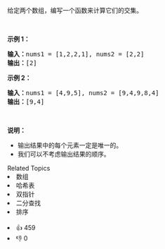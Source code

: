 <p>给定两个数组，编写一个函数来计算它们的交集。</p>

<p>&nbsp;</p>

<p><strong>示例 1：</strong></p>

<pre><strong>输入：</strong>nums1 = [1,2,2,1], nums2 = [2,2]
<strong>输出：</strong>[2]
</pre>

<p><strong>示例 2：</strong></p>

<pre><strong>输入：</strong>nums1 = [4,9,5], nums2 = [9,4,9,8,4]
<strong>输出：</strong>[9,4]</pre>

<p>&nbsp;</p>

<p><strong>说明：</strong></p>

<ul>
	<li>输出结果中的每个元素一定是唯一的。</li>
	<li>我们可以不考虑输出结果的顺序。</li>
</ul>
<div><div>Related Topics</div><div><li>数组</li><li>哈希表</li><li>双指针</li><li>二分查找</li><li>排序</li></div></div><br><div><li>👍 459</li><li>👎 0</li></div>